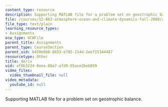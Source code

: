 ```yaml
---
content_type: resource
description: Supporting MATLAB file for a problem set on geostrophic balance.
file: /courses/12-003-atmosphere-ocean-and-climate-dynamics-fall-2008/af8b32248eea80a7afd955ace26eb859_deriv.m
file_type: text/plain
learning_resource_types:
- Assignments
ocw_type: OCWFile
parent_title: Assignments
parent_type: CourseSection
parent_uid: b450e8b8-8653-e785-214d-2eef15344487
resourcetype: Other
title: deriv
uid: af8b3224-8eea-80a7-afd9-55ace26eb859
video_files:
  video_thumbnail_file: null
video_metadata:
  youtube_id: null
---
```

Supporting MATLAB file for a problem set on geostrophic balance.

